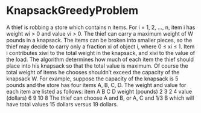 # KnapsackGreedyProblem
A thief is robbing a store which contains n items. For i = 1, 2, ..., n, item i has weight wi > 0
and value vi > 0. The thief can carry a maximum weight of W pounds in a knapsack. The
items can be broken into smaller pieces, so the thief may decide to carry only a fraction
xi of object i, where 0 ≤ xi ≤ 1. Item i contributes xiwi to the total weight in the knapsack,
and xivi to the value of the load.
The algorithm determines how much of each item the thief should place into
his knapsack so that the total value is maximum. Of course the total weight of items
he chooses shouldn’t exceed the capacity of the knapsack W.
For example, suppose the capacity of the knapsack is 5 pounds and the store has four items A,
B, C, D. The weight and value for each item are listed as follows:
item A B C D
weight (pounds) 2 3 2 4
value (dollars) 6 9 10 8
The thief can choose A and B, or A, C and 1/3 B which will have total values 15 dollars versus
19 dollars.
